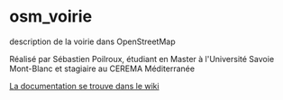 # osm_voirie
description de la voirie dans OpenStreetMap

Réalisé par Sébastien Poilroux, étudiant en Master à l'Université Savoie Mont-Blanc et stagiaire au CEREMA Méditerranée

[La documentation se trouve dans le wiki](https://github.com/PatGendre/osm_voirie/wiki)
